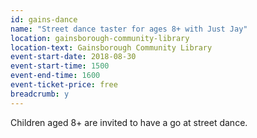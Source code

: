 ```yaml
---
id: gains-dance
name: "Street dance taster for ages 8+ with Just Jay"
location: gainsborough-community-library
location-text: Gainsborough Community Library
event-start-date: 2018-08-30
event-start-time: 1500
event-end-time: 1600
event-ticket-price: free
breadcrumb: y
---
```


Children aged 8+ are invited to have a go at street dance.
